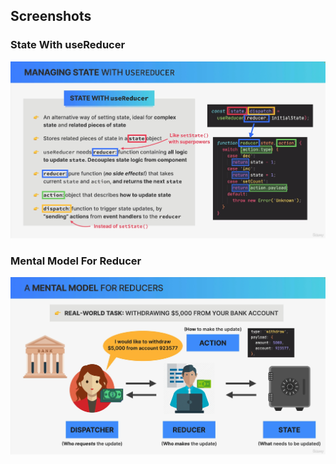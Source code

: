 ## Screenshots

### State With useReducer
![State With useReducer](./StateWithUseReducer.png)


### Mental Model For Reducer
![Mental Model For Reducer](./MentalModelForReducer.png)
